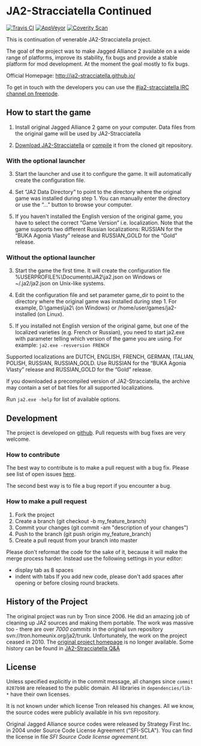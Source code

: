 # JA2-Stracciatella Continued

[![Travis CI](https://img.shields.io/travis/ja2-stracciatella/ja2-stracciatella/master.svg?style=flat-square&logo=travis&label=Travis%20CI)](https://travis-ci.org/ja2-stracciatella/ja2-stracciatella)
[![AppVeyor](https://img.shields.io/appveyor/ci/ja2-stracciatella/ja2-stracciatella/master.svg?style=flat-square&logo=appveyor&label=AppVeyor)](https://ci.appveyor.com/project/ja2-stracciatella/ja2-stracciatella)
[![Coverity Scan](https://img.shields.io/coverity/scan/8431.svg?style=flat-square&label=Coverity%20Scan)](https://scan.coverity.com/projects/ja2-stracciatella-ja2-stracciatella)

This is continuation of venerable JA2-Stracciatella project.

The goal of the project was to make Jagged Alliance 2 available on a wide range of platforms, improve its stability, fix bugs and provide a stable platform for mod development.  At the moment the goal mostly to fix bugs.

Official Homepage: http://ja2-stracciatella.github.io/

To get in touch with the developers you can use the [#ja2-stracciatella IRC channel on freenode](http://webchat.freenode.net/?channels=ja2-stracciatella).

## How to start the game

1. Install original Jagged Alliance 2 game on your computer.  Data files from the original game will be used by JA2-Stracciatella

2. [Download JA2-Stracciatella](http://ja2-stracciatella.github.io/download/) or [compile](COMPILATION.md) it from the cloned git repository.

### With the optional launcher
3. Start the launcher and use it to configure the game. It will automatically create the configuration file.

4. Set “JA2 Data Directory” to point to the directory where the original game was installed during step 1. You can manually enter the directory or use the “...” button to browse your computer.

5. If you haven't installed the English version of the original game, you have to select the correct “Game Version” i.e. localization. Note that the game supports two different Russian localizations: RUSSIAN for the “BUKA Agonia Vlasty” release and RUSSIAN_GOLD for the “Gold” release.

### Without the optional launcher
3. Start the game the first time.  It will create the configuration file %USERPROFILE%\Documents\JA2\ja2.json on Windows or ~/.ja2/ja2.json on Unix-like systems.

4. Edit the configuration file and set parameter game_dir to point to the directory where the original game was installed during step 1.  For example, D:\games\ja2\ (on Windows) or /home/user/games/ja2-installed (on Linux).

5. If you installed not English version of the original game, but one of the localized varieties (e.g. French or Russian), you need to start ja2.exe with parameter telling which version of the game you are using.  For example: ```ja2.exe -resversion FRENCH```

Supported localizations are DUTCH, ENGLISH, FRENCH, GERMAN, ITALIAN, POLISH, RUSSIAN, RUSSIAN_GOLD. Use RUSSIAN for the “BUKA Agonia Vlasty” release and RUSSIAN_GOLD for the “Gold” release.

If you downloaded a precompiled version of JA2-Stracciatella, the archive may contain a set of bat files for all supported localizations.

Run ```ja2.exe -help``` for list of available options.


## Development

The project is developed on [github](https://github.com/ja2-stracciatella/ja2-stracciatella).  Pull requests with bug fixes are very welcome.

### How to contribute

The best way to contribute is to make a pull request with a bug fix.  Please see list of open issues [here](https://github.com/ja2-stracciatella/ja2-stracciatella/issues).

The second best way is to file a bug report if you encounter a bug.

### How to make a pull request

1. Fork the project
2. Create a branch (git checkout -b my_feature_branch)
3. Commit your changes (git commit -am "description of your changes")
4. Push to the branch (git push origin my_feature_branch)
5. Create a pull requst from your branch into master

Please don't reformat the code for the sake of it, because it will make the merge process harder.  Instead use the following settings in your editor:
- display tab as 8 spaces
- indent with tabs
If you add new code, please don't add spaces after opening or before closing round brackets.

## History of the Project

The original project was run by Tron since 2006.  He did an amazing job of
cleaning up JA2 sources and making them portable.  The work was massive too -
there are over *7000 commits* in the original svn repository
svn://tron.homeunix.org/ja2/trunk.  Unfortunately, the work on the project
ceased in 2010.  The [original project homepage](http://tron.homeunix.org/ja2)
is no longer available.  Some history can be found in [JA2-Stracciatella
Q&A](http://thepit.ja-galaxy-forum.com/index.php?t=msg&th=13222)

## License

Unless specified explicitly in the commit message, all changes since `commit
8287b98` are released to the public domain.  All libraries in `dependencies/lib-*`
have their own licenses.

It is not known under which license Tron released his changes.  All we know,
the source codes were publicly available in his svn repository.

Original Jagged Alliance source codes were released by Strategy First Inc. in
2004 under Source Code License Agreement ("SFI-SCLA").  You can find the
license in file *SFI Source Code license agreement.txt*.
